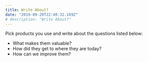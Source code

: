 ```yaml
---
title: Write About?
date: "2019-09-20T22:40:32.169Z"
# description: "Write About?"
---
```


Pick products you use and write about the questions listed below:

* What makes them valuable?
* How did they get to where they are today?
* How can we improve them?
